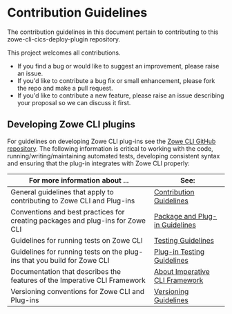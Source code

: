 
# Contribution Guidelines
The contribution guidelines in this document pertain to contributing to this zowe-cli-cics-deploy-plugin repository.

This project welcomes all contributions. 
- If you find a bug or would like to suggest an improvement, please raise an issue.
- If you'd like to contribute a bug fix or small enhancement, please fork the repo and make a pull request.
- If you'd like to contribute a new feature, please raise an issue describing your proposal so we can discuss it first.

## Developing Zowe CLI plugins

For guidelines on developing Zowe CLI plug-ins see the [Zowe CLI GitHub repository](https://github.com/zowe/zowe-cli). The following information is critical to working with the code, running/writing/maintaining automated tests, developing consistent syntax and ensuring that the plug-in integrates with Zowe CLI properly:

| For more information about ... | See: |
| ------------------------------ | ----- |
| General guidelines that apply to contributing to Zowe CLI and Plug-ins | [Contribution Guidelines](https://github.com/zowe/zowe-cli/blob/master/CONTRIBUTING.md) |
| Conventions and best practices for creating packages and plug-ins for Zowe CLI | [Package and Plug-in Guidelines](https://github.com/zowe/zowe-cli/blob/master/docs/PackagesAndPluginGuidelines.md)|
| Guidelines for running tests on Zowe CLI | [Testing Guidelines](https://github.com/zowe/zowe-cli/blob/master/docs/TESTING.md) |
| Guidelines for running tests on the plug-ins that you build for Zowe CLI | [Plug-in Testing Guidelines](https://github.com/zowe/zowe-cli/blob/master/docs/PluginTESTINGGuidelines.md) |
| Documentation that describes the features of the Imperative CLI Framework | [About Imperative CLI Framework](https://github.com/zowe/imperative/wiki) |
Versioning conventions for Zowe CLI and Plug-ins| [Versioning Guidelines](https://github.com/zowe/zowe-cli/blob/master/docs/MaintainerVersioning.md) |
